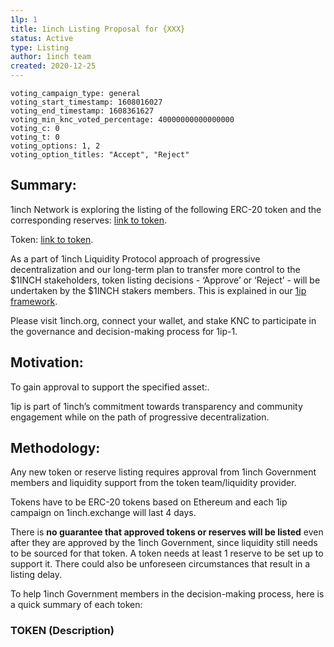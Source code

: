 ```yaml
---
1lp: 1
title: 1inch Listing Proposal for {XXX}
status: Active
type: Listing
author: 1inch team
created: 2020-12-25
---
```


```
voting_campaign_type: general
voting_start_timestamp: 1608016027
voting_end_timestamp: 1608361627
voting_min_knc_voted_percentage: 40000000000000000
voting_c: 0
voting_t: 0
voting_options: 1, 2
voting_option_titles: "Accept", "Reject"
```

## Summary:

1inch Network is exploring the listing of the following ERC-20 token and the corresponding reserves: [link to token]().

Token: [link to token]().

As a part of 1inch Liquidity Protocol approach of progressive decentralization and our long-term plan to transfer more control to the $1INCH stakeholders, token listing decisions - ‘Approve’ or ‘Reject’ - will be undertaken by the $1INCH stakers members. This is explained in our [1ip framework](https://github.com/1inchNetwork/1IPs/blob/master/1IPs/1IP-5.md/).

Please visit 1inch.org, connect your wallet, and stake KNC to participate in the governance and decision-making process for 1ip-1.


## Motivation:

To gain approval to support the specified asset:.

1ip is part of 1inch’s commitment towards transparency and community engagement while on the path of progressive decentralization.

## Methodology:

Any new token or reserve listing requires approval from 1inch Government members and liquidity support from the token team/liquidity provider.

Tokens have to be ERC-20 tokens based on Ethereum and each 1ip campaign on 1inch.exchange will last 4 days.

There is **no guarantee that approved tokens or reserves will be listed** even after they are approved by the 1inch Government, since liquidity still needs to be sourced for that token. A token needs at least 1 reserve to be set up to support it. There could also be unforeseen circumstances that result in a listing delay.

To help 1inch Government members in the decision-making process, here is a quick summary of each token:

### TOKEN (Description)
